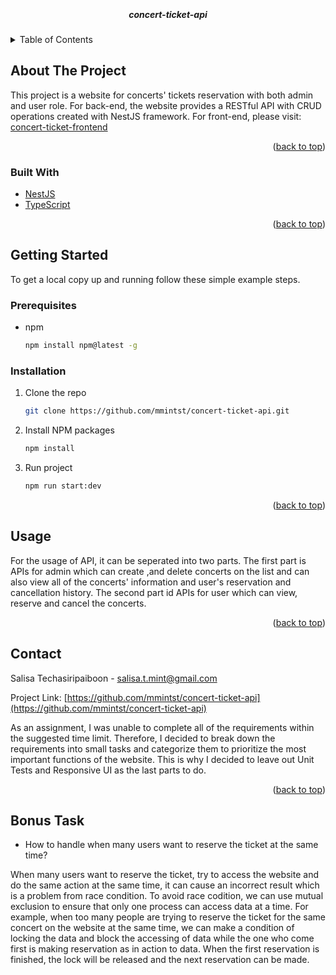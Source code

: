 <a name="readme-top"></a>

<!-- HEADER -->
<br />
<div align="center">

<h5 align="center">concert-ticket-api</h5>

</div>

<!-- TABLE OF CONTENTS -->
<details>
  <summary>Table of Contents</summary>
  <ol>
    <li>
      <a href="#about-the-project">About The Project</a>
      <ul>
        <li><a href="#built-with">Built With</a></li>
      </ul>
    </li>
    <li>
      <a href="#getting-started">Getting Started</a>
      <ul>
        <li><a href="#prerequisites">Prerequisites</a></li>
        <li><a href="#installation">Installation</a></li>
      </ul>
    </li>
    <li><a href="#usage">Usage</a></li>
    <li><a href="#contact">Contact</a></li>
    <li><a href="#bonus-track">Bonus Task</a></li>
  </ol>
</details>

<!-- ABOUT THE PROJECT -->

## About The Project

This project is a website for concerts' tickets reservation with both admin and user role. For back-end, the website provides a RESTful API with CRUD operations created with NestJS framework. For front-end, please visit: [concert-ticket-frontend](https://github.com/mmintst/concert-ticket-frontend)

<p align="right">(<a href="#readme-top">back to top</a>)</p>

### Built With

- [NestJS](https://nestjs.com/)
- [TypeScript](https://www.typescriptlang.org/)

<p align="right">(<a href="#readme-top">back to top</a>)</p>

<!-- GETTING STARTED -->

## Getting Started

To get a local copy up and running follow these simple example steps.

### Prerequisites

- npm
  ```sh
  npm install npm@latest -g
  ```

### Installation

1. Clone the repo
   ```sh
   git clone https://github.com/mmintst/concert-ticket-api.git
   ```
2. Install NPM packages
   ```sh
   npm install
   ```
3. Run project
   ```sh
   npm run start:dev
   ```

<p align="right">(<a href="#readme-top">back to top</a>)</p>

<!-- USAGE EXAMPLES -->

## Usage

For the usage of API, it can be seperated into two parts. The first part is APIs for admin which can create ,and delete concerts on the list and can also view all of the concerts' information and user's reservation and cancellation history. The second part id APIs for user which can view, reserve and cancel the concerts.

<p align="right">(<a href="#readme-top">back to top</a>)</p>

<!-- CONTACT -->

## Contact

Salisa Techasiripaiboon - salisa.t.mint@gmail.com

Project Link: [https://github.com/mmintst/concert-ticket-api](https://github.com/mmintst/concert-ticket-api)

As an assignment, I was unable to complete all of the requirements within the suggested time limit. Therefore, I decided to break down the requirements into small tasks and categorize them to prioritize the most important functions of the website. This is why I decided to leave out Unit Tests and Responsive UI as the last parts to do.

<p align="right">(<a href="#readme-top">back to top</a>)</p>

<!-- BONUS TASK -->

## Bonus Task

- How to handle when many users want to reserve the ticket at the same time?

When many users want to reserve the ticket, try to access the website and do the same action at the same time, it can cause an incorrect result which is a problem from race condition. To avoid race codition, we can use mutual exclusion to ensure that only one process can access data at a time. For example, when too many people are trying to reserve the ticket for the same concert on the website at the same time, we can make a condition of locking the data and block the accessing of data while the one who come first is making reservation as in action to data. When the first reservation is finished, the lock will be released and the next reservation can be made.
